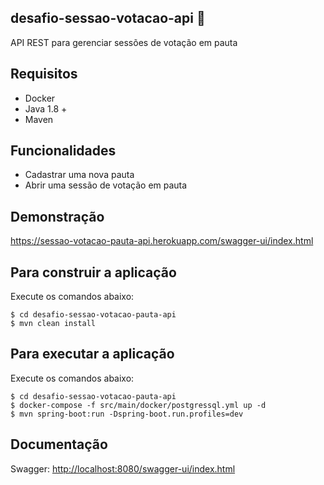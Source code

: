 desafio-sessao-votacao-api :construction:
------------------------

API REST para gerenciar sessões de votação em pauta

Requisitos
------------------------

- Docker
- Java 1.8 +
- Maven

Funcionalidades
------------------------

- Cadastrar uma nova pauta
- Abrir uma sessão de votação em pauta

Demonstração
------------------------

<https://sessao-votacao-pauta-api.herokuapp.com/swagger-ui/index.html>


Para construir a aplicação
------------------------

Execute os comandos abaixo:

	$ cd desafio-sessao-votacao-pauta-api
	$ mvn clean install

Para executar a aplicação
------------------------

Execute os comandos abaixo:

	$ cd desafio-sessao-votacao-pauta-api
	$ docker-compose -f src/main/docker/postgressql.yml up -d
	$ mvn spring-boot:run -Dspring-boot.run.profiles=dev

Documentação
------------------------

Swagger: <http://localhost:8080/swagger-ui/index.html>
